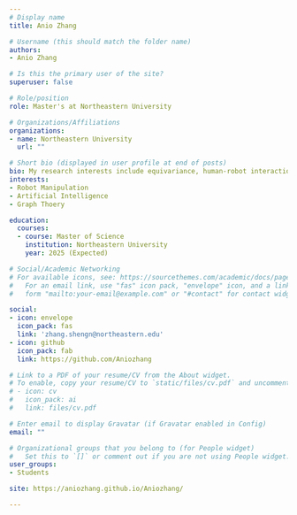 ```yaml
---
# Display name
title: Anio Zhang

# Username (this should match the folder name)
authors:
- Anio Zhang

# Is this the primary user of the site?
superuser: false

# Role/position
role: Master's at Northeastern University

# Organizations/Affiliations
organizations:
- name: Northeastern University
  url: ""

# Short bio (displayed in user profile at end of posts)
bio: My research interests include equivariance, human-robot interaction, optimization, computer vision.
interests:
- Robot Manipulation
- Artificial Intelligence
- Graph Thoery

education:
  courses:
  - course: Master of Science
    institution: Northeastern University
    year: 2025 (Expected)

# Social/Academic Networking
# For available icons, see: https://sourcethemes.com/academic/docs/page-builder/#icons
#   For an email link, use "fas" icon pack, "envelope" icon, and a link in the
#   form "mailto:your-email@example.com" or "#contact" for contact widget.

social:
- icon: envelope
  icon_pack: fas
  link: 'zhang.shengn@northeastern.edu'
- icon: github
  icon_pack: fab
  link: https://github.com/Aniozhang

# Link to a PDF of your resume/CV from the About widget.
# To enable, copy your resume/CV to `static/files/cv.pdf` and uncomment the lines below.
# - icon: cv
#   icon_pack: ai
#   link: files/cv.pdf

# Enter email to display Gravatar (if Gravatar enabled in Config)
email: ""

# Organizational groups that you belong to (for People widget)
#   Set this to `[]` or comment out if you are not using People widget.
user_groups:
- Students

site: https://aniozhang.github.io/Aniozhang/

---
```


